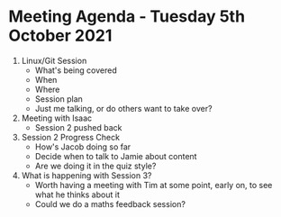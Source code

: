 # Meeting Agenda - Tuesday 5th October 2021

1. Linux/Git Session
	* What's being covered
	* When
	* Where
	* Session plan
	* Just me talking, or do others want to take over?
2. Meeting with Isaac
	* Session 2 pushed back
3. Session 2 Progress Check
	* How's Jacob doing so far
	* Decide when to talk to Jamie about content
	* Are we doing it in the quiz style?
4. What is happening with Session 3?
	* Worth having a meeting with Tim at some point, early on, to see what
	  he thinks about it
	* Could we do a maths feedback session?
